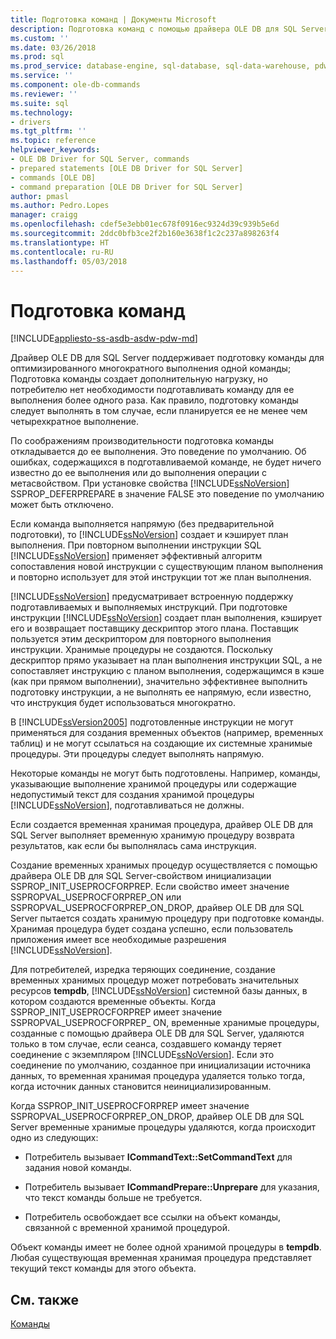 ```yaml
---
title: Подготовка команд | Документы Microsoft
description: Подготовка команд с помощью драйвера OLE DB для SQL Server
ms.custom: ''
ms.date: 03/26/2018
ms.prod: sql
ms.prod_service: database-engine, sql-database, sql-data-warehouse, pdw
ms.service: ''
ms.component: ole-db-commands
ms.reviewer: ''
ms.suite: sql
ms.technology:
- drivers
ms.tgt_pltfrm: ''
ms.topic: reference
helpviewer_keywords:
- OLE DB Driver for SQL Server, commands
- prepared statements [OLE DB Driver for SQL Server]
- commands [OLE DB]
- command preparation [OLE DB Driver for SQL Server]
author: pmasl
ms.author: Pedro.Lopes
manager: craigg
ms.openlocfilehash: cdef5e3ebb01ec678f0916ec9324d39c939b5e6d
ms.sourcegitcommit: 2ddc0bfb3ce2f2b160e3638f1c2c237a898263f4
ms.translationtype: HT
ms.contentlocale: ru-RU
ms.lasthandoff: 05/03/2018
---
```

# <a name="preparing-commands"></a>Подготовка команд
[!INCLUDE[appliesto-ss-asdb-asdw-pdw-md](../../../includes/appliesto-ss-asdb-asdw-pdw-md.md)]

  Драйвер OLE DB для SQL Server поддерживает подготовку команды для оптимизированного многократного выполнения одной команды; Подготовка команды создает дополнительную нагрузку, но потребителю нет необходимости подготавливать команду для ее выполнения более одного раза. Как правило, подготовку команды следует выполнять в том случае, если планируется ее не менее чем четырехкратное выполнение.  
  
 По соображениям производительности подготовка команды откладывается до ее выполнения. Это поведение по умолчанию. Об ошибках, содержащихся в подготавливаемой команде, не будет ничего известно до ее выполнения или до выполнения операции с метасвойством. При установке свойства [!INCLUDE[ssNoVersion](../../../includes/ssnoversion-md.md)] SSPROP_DEFERPREPARE в значение FALSE это поведение по умолчанию может быть отключено.  
  
 Если команда выполняется напрямую (без предварительной подготовки), то [!INCLUDE[ssNoVersion](../../../includes/ssnoversion-md.md)] создает и кэширует план выполнения. При повторном выполнении инструкции SQL [!INCLUDE[ssNoVersion](../../../includes/ssnoversion-md.md)] применяет эффективный алгоритм сопоставления новой инструкции с существующим планом выполнения и повторно использует для этой инструкции тот же план выполнения.  
  
 [!INCLUDE[ssNoVersion](../../../includes/ssnoversion-md.md)] предусматривает встроенную поддержку подготавливаемых и выполняемых инструкций. При подготовке инструкции [!INCLUDE[ssNoVersion](../../../includes/ssnoversion-md.md)] создает план выполнения, кэширует его и возвращает поставщику дескриптор этого плана. Поставщик пользуется этим дескриптором для повторного выполнения инструкции. Хранимые процедуры не создаются. Поскольку дескриптор прямо указывает на план выполнения инструкции SQL, а не сопоставляет инструкцию с планом выполнения, содержащимся в кэше (как при прямом выполнении), значительно эффективнее выполнить подготовку инструкции, а не выполнять ее напрямую, если известно, что инструкция будет использоваться многократно.  
  
 В [!INCLUDE[ssVersion2005](../../../includes/ssversion2005-md.md)] подготовленные инструкции не могут применяться для создания временных объектов (например, временных таблиц) и не могут ссылаться на создающие их системные хранимые процедуры. Эти процедуры следует выполнять напрямую.  
  
 Некоторые команды не могут быть подготовлены. Например, команды, указывающие выполнение хранимой процедуры или содержащие недопустимый текст для создания хранимой процедуры [!INCLUDE[ssNoVersion](../../../includes/ssnoversion-md.md)], подготавливаться не должны.  
  
 Если создается временная хранимая процедура, драйвер OLE DB для SQL Server выполняет временную хранимую процедуру возврата результатов, как если бы выполнялась сама инструкция.  
  
 Создание временных хранимых процедур осуществляется с помощью драйвера OLE DB для SQL Server-свойством инициализации SSPROP_INIT_USEPROCFORPREP. Если свойство имеет значение SSPROPVAL_USEPROCFORPREP_ON или SSPROPVAL_USEPROCFORPREP_ON_DROP, драйвер OLE DB для SQL Server пытается создать хранимую процедуру при подготовке команды. Хранимая процедура будет создана успешно, если пользователь приложения имеет все необходимые разрешения [!INCLUDE[ssNoVersion](../../../includes/ssnoversion-md.md)].  
  
 Для потребителей, изредка теряющих соединение, создание временных хранимых процедур может потребовать значительных ресурсов **tempdb**, [!INCLUDE[ssNoVersion](../../../includes/ssnoversion-md.md)] системной базы данных, в котором создаются временные объекты. Когда SSPROP_INIT_USEPROCFORPREP имеет значение SSPROPVAL_USEPROCFORPREP_ ON, временные хранимые процедуры, созданные с помощью драйвера OLE DB для SQL Server, удаляются только в том случае, если сеанса, создавшего команду теряет соединение с экземпляром [!INCLUDE[ssNoVersion](../../../includes/ssnoversion-md.md)]. Если это соединение по умолчанию, созданное при инициализации источника данных, то временная хранимая процедура удаляется только тогда, когда источник данных становится неинициализированным.  
  
 Когда SSPROP_INIT_USEPROCFORPREP имеет значение SSPROPVAL_USEPROCFORPREP_ON_DROP, драйвер OLE DB для SQL Server временные хранимые процедуры удаляются, когда происходит одно из следующих:  
  
-   Потребитель вызывает **ICommandText::SetCommandText** для задания новой команды.  
  
-   Потребитель вызывает **ICommandPrepare::Unprepare** для указания, что текст команды больше не требуется.  
  
-   Потребитель освобождает все ссылки на объект команды, связанной с временной хранимой процедурой.  
  
 Объект команды имеет не более одной хранимой процедуры в **tempdb**. Любая существующая временная хранимая процедура представляет текущий текст команды для этого объекта.  
  
## <a name="see-also"></a>См. также  
 [Команды](../../oledb/ole-db-commands/commands.md)  
  
  
